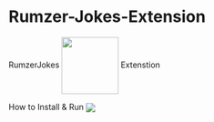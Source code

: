 # Rumzer-Jokes-Extension
RumzerJokes
<img align="center" src="https://i.ibb.co/BCVG733/logo.png" width="100" height="100">
Extenstion


How to Install & Run
<img align="center" src="https://i.ibb.co/ZBMf0VN/2022-12-16-03-11-05.gif">



